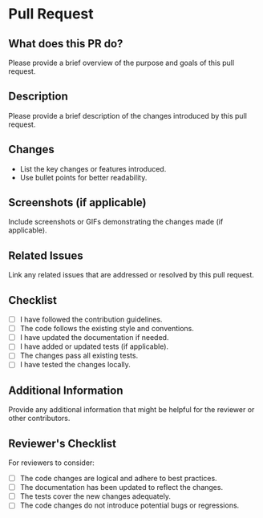 # Pull Request

## What does this PR do?

Please provide a brief overview of the purpose and goals of this pull request.

## Description

Please provide a brief description of the changes introduced by this pull request.

## Changes

- List the key changes or features introduced.
- Use bullet points for better readability.

## Screenshots (if applicable)

Include screenshots or GIFs demonstrating the changes made (if applicable).

## Related Issues

Link any related issues that are addressed or resolved by this pull request.

## Checklist

- [ ] I have followed the contribution guidelines.
- [ ] The code follows the existing style and conventions.
- [ ] I have updated the documentation if needed.
- [ ] I have added or updated tests (if applicable).
- [ ] The changes pass all existing tests.
- [ ] I have tested the changes locally.

## Additional Information

Provide any additional information that might be helpful for the reviewer or other contributors.

## Reviewer's Checklist

For reviewers to consider:

- [ ] The code changes are logical and adhere to best practices.
- [ ] The documentation has been updated to reflect the changes.
- [ ] The tests cover the new changes adequately.
- [ ] The code changes do not introduce potential bugs or regressions.
